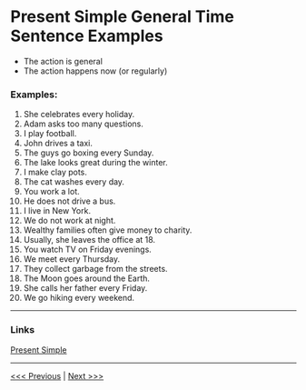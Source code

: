 # Present Simple General Time Sentence Examples

- The action is general
- The action happens now (or regularly)

### Examples:

1. She celebrates every holiday.
1. Adam asks too many questions.
1. I play football.
1. John drives a taxi.
1. The guys go boxing every Sunday.
1. The lake looks great during the winter.
1. I make clay pots.
1. The cat washes every day.
1. You work a lot.
1. He does not drive a bus.
1. I live in New York.
1. We do not work at night.
1. Wealthy families often give money to charity.
1. Usually, she leaves the office at 18.
1. You watch TV on Friday evenings.
1. We meet every Thursday.
1. They collect garbage from the streets.
1. The Moon goes around the Earth.
1. She calls her father every Friday.
1. We go hiking every weekend.

---

### Links

[Present Simple](https://www.englishclub.com/grammar/verb-tenses_present-simple.htm)

---

[<<< Previous](./PresentSimpleWithBe.md) | [Next >>>](./PresentSImpleForNowSentenceExamples.md)
